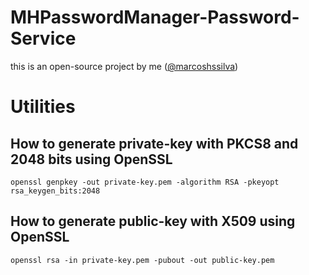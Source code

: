 # MHPasswordManager-Password-Service
this is an open-source project by me ([@marcoshssilva](https://github.com/marcoshssilva))

# Utilities
## How to generate private-key with PKCS8 and 2048 bits using OpenSSL
```
openssl genpkey -out private-key.pem -algorithm RSA -pkeyopt rsa_keygen_bits:2048
```

## How to generate public-key with X509 using OpenSSL
```
openssl rsa -in private-key.pem -pubout -out public-key.pem
```